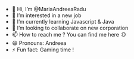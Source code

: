 - 👋 Hi, I’m @MariaAndreeaRadu
- 👀 I’m interested in a new job
- 🌱 I’m currently learning Javascript & Java
- 💞️ I’m looking to collaborate on new corporation
- 📫 How to reach me ? You can find me here :D
- 😄 Pronouns: Andreea
- ⚡ Fun fact: Gaming time !

<!---
MariaAndreeaRadu/MariaAndreeaRadu is a ✨ special ✨ repository because its `README.md` (this file) appears on your GitHub profile.
You can click the Preview link to take a look at your changes.
--->
